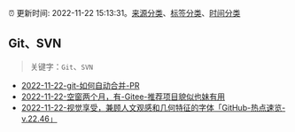 :alarm_clock: 更新时间: 2022-11-22 15:13:31。[来源分类](../README.md)、[标签分类](../TAGS.md)、[时间分类](../TIMELINE.md)

## Git、SVN


> 关键字：`Git`、`SVN`



- [2022-11-22-git-如何自动合并-PR](https://www.v2ex.com/t/897158) 
- [2022-11-22-空窗两个月，有-Gitee-推荐项目貌似也妹有用](https://www.v2ex.com/t/897156) 
- [2022-11-22-视觉享受，兼顾人文观感和几何特征的字体「GitHub-热点速览-v.22.46」](https://toutiao.io/k/v8m49h6) 